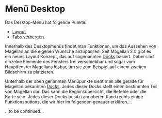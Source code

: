# Menü Desktop

Das Desktop-Menü hat folgende Punkte: 

* [Layout](layout/)
* [Tabs verbergen](hidetabs/)

Innerhalb des Desktopmenüs findet man Funktionen, um das Aussehen von Magellan an die eigenen Wünsche anzupassen. Seit Magellan 2.0 gibt es ein neues Layout Konzept, das auf sogenannten [Docks](../../docks/) basiert. Dabei sind einzelne Elemente des Fensters frei verschiebbar und sogar vom Hauptfenster Magellans lösbar, um sie zum Beispiel auf einem zweiten Bildschirm zu platzieren. 

Unterhalb der oben genannten Menüpunkte sieht man alle gerade für Magellan bekannten [Docks](../../docks/). Jedes dieser Docks stellt einen bestimmten Teil von Magellan dar. Das kann die Regionsübersicht, die Befehle oder die Karte sein. Jedes dieser Docks besitzt am oberen Rand rechts einige Funktionsbuttons, die wir hier im folgenden genauer erklären....

...to be continued...
